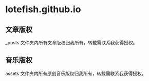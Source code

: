 # lotefish.github.io
## 文章版权
_posts 文件夹内所有文章版权归我所有，转载需联系我获得授权。
## 音乐版权
assets 文件夹内所有原创音乐版权归我所有，转载需联系我获得授权。

